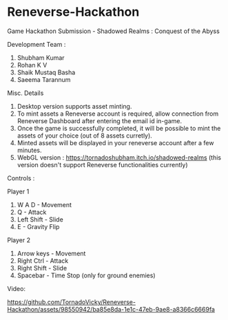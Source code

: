 # Reneverse-Hackathon
Game Hackathon Submission - Shadowed Realms : Conquest of the Abyss

Development Team :
1. Shubham Kumar
2. Rohan K V
3. Shaik Mustaq Basha
4. Saeema Tarannum

Misc. Details

1. Desktop version supports asset minting.
2. To mint assets a Reneverse account is required, allow connection from Reneverse Dashboard after entering the email id in-game.
3. Once the game is successfully completed, it will be possible to mint the assets of your choice (out of 8 assets curretly).
4. Minted assets will be displayed in your reneverse account after a few minutes.
5. WebGL version : https://tornadoshubham.itch.io/shadowed-realms (this version doesn't support Reneverse functionalities currently)

Controls :

Player 1
1. W A D - Movement
2. Q - Attack
3. Left Shift - Slide
4. E - Gravity Flip

Player 2
1. Arrow keys - Movement
2. Right Ctrl - Attack
3. Right Shift - Slide
4. Spacebar - Time Stop (only for ground enemies)

Video:



https://github.com/TornadoVicky/Reneverse-Hackathon/assets/98550942/ba85e8da-1e1c-47eb-9ae8-a8366c6669fa

